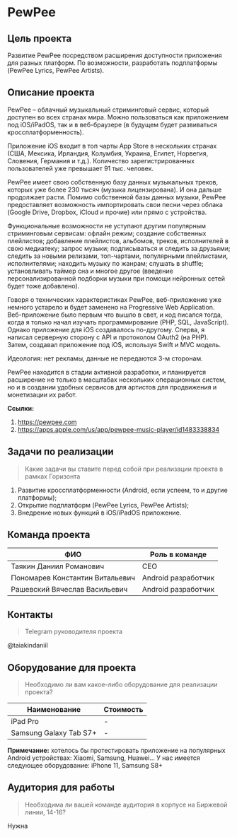 # PewPee

## Цель проекта

Развитие PewPee посредством расширения доступности приложения для разных платформ. По возможности, разработать подплатформы (PewPee Lyrics, PewPee Artists). 

## Описание проекта

PewPee – облачный музыкальный стриминговый сервис, который доступен во всех странах мира. Можно пользоваться как приложением под iOS/iPadOS, так и в веб-браузере (в будущем будет развиваться кроссплатформенность).

Приложение iOS входит в топ чарты App Store в нескольких странах (США, Мексика, Ирландия, Колумбия, Украина, Египет, Норвегия, Словения, Германия и т.д.). Количество зарегистрированных пользователей уже превышает 91 тыс. человек.

PewPee имеет свою собственную базу данных музыкальных треков, которых уже более 230 тысяч (музыка лицензирована). И она дальше продолжает расти. Помимо собственной базы данных музыки, PewPee предоставляет возможность импортировать свои песни через облака (Google Drive, Dropbox, iCloud и прочие) или прямо с устройства.

Функциональные возможности не уступают другим популярным стриминговым сервисам: офлайн режим; создание собственных плейлистов; добавление плейлистов, альбомов, треков, исполнителей в свою медиатеку; запрос музыки; подписываться и следить за друзьями; следить за новыми релизами, топ-чартами, популярными плейлистами, исполнителями; находить музыку по жанрам; слушать в shuffle; установливать таймер сна и многое другое (введение персонализированной подборки музыки при помощи нейронных сетей будет тоже добавлено).

Говоря о технических характеристиках PewPee, веб-приложение уже немного устарело и будет заменено на Progressive Web Application. Веб-приложение было первым что вышло в свет, и код писался тогда, когда я только начал изучать программирование (PHP, SQL, JavaScript). Однако приложение для iOS создавалось по-другому. Сперва, я написал серверную сторону с API и протоколом OAuth2 (на PHP). Затем, создавал приложение под iOS, используя Swift и MVC модель.

Идеология: нет рекламы, данные не передаются 3-м сторонам.

PewPee находится в стадии активной разработки, и планируется расширение не только в масштабах нескольких операционных систем, но и в создании удобных сервисов для артистов для продвижения и монетизации их работ.

**Ссылки:**
1. https://pewpee.com
2. https://apps.apple.com/us/app/pewpee-music-player/id1483338834

## Задачи по реализации

> Какие задачи вы ставите перед собой при реализации проекта в рамках Горизонта

1. Развитие кроссплатформенности (Android, если успеем, то и другие платформы);
2. Открытие подплатформ (PewPee Lyrics, PewPee Artists);
4. Внедрение новых функций в iOS/iPadOS приложение.

## Команда проекта

| ФИО | Роль в команде |
|-----|-----|
| Таякин Даниил Романович | CEO |
| Пономарев Константин Витальевич | Android разработчик |
| Рашевский Вячеслав Васильевич | Android разработчик |

## Контакты

> Telegram руководителя проекта

@taiakindaniil

## Оборудование для проекта

> Необходимо ли вам какое-либо оборудование для реализации проекта?

| Наименование | Стоимость |
|-----|-----|
| iPad Pro | - |
| Samsung Galaxy Tab S7+ | - |

**Примечание:** хотелось бы протестировать приложение на популярных Android устройствах: Xiaomi, Samsung, Huawei...
У нас имеется следующее оборудование: iPhone 11, Samsung S8+

## Аудитория для работы

> Необходима ли вашей команде аудитория в корпусе на Биржевой линии, 14-16?

Нужна
